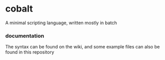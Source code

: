 # cobalt
A minimal scripting language, written mostly in batch

### documentation
The syntax can be found on the wiki, and some example files can also be found in this repository
